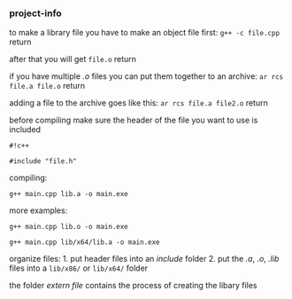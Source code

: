 ### project-info ###

to make a library file you have to make an object file first: ```g++ -c file.cpp```    return



after that you will get ```file.o```    return



if you have multiple *.o* files you can put them together to an archive: ```ar rcs file.a file.o```    return



adding a file to the archive goes like this: ```ar rcs file.a file2.o```    return



before compiling make sure the header of the file you want to use is included

```
#!c++
	
#include "file.h"
```



compiling:

```
g++ main.cpp lib.a -o main.exe
```
	
more examples:
	
```
g++ main.cpp lib.o -o main.exe

g++ main.cpp lib/x64/lib.a -o main.exe
```



organize files:
	1. put header files into an *include* folder
	2. put the *.a*, *.o*, *.lib* files into a ```lib/x86/``` or ```lib/x64/``` folder



the folder *extern file* contains the process of creating the libary files